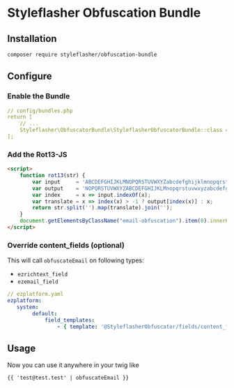 # Styleflasher Obfuscation Bundle

## Installation

``` bash
composer require styleflasher/obfuscation-bundle
```

## Configure

### Enable the Bundle

``` yml
// config/bundles.php
return [
    // ...
    Styleflasher\ObfuscatorBundle\StyleflasherObfuscatorBundle::class => ['all' => true],
];
```

### Add the Rot13-JS

``` html
<script>
    function rot13(str) {
        var input     = 'ABCDEFGHIJKLMNOPQRSTUVWXYZabcdefghijklmnopqrstuvwxyz';
        var output    = 'NOPQRSTUVWXYZABCDEFGHIJKLMnopqrstuvwxyzabcdefghijklm';
        var index     = x => input.indexOf(x);
        var translate = x => index(x) > -1 ? output[index(x)] : x;
        return str.split('').map(translate).join('');
    }
    document.getElementsByClassName("email-obfuscation").item(0).innerHTML = rot13(document.getElementsByClassName("email-obfuscation").item(0).innerHTML);
</script>
```

### Override content_fields (optional)

This will call `obfuscateEmail` on following types:

* `ezrichtext_field`
* `ezemail_field`

``` yml
// ezplatform.yaml
ezplatform:
   system:
        default:
            field_templates:
                - { template: '@StyleflasherObfuscator/fields/content_fields.html.twig', priority: 10 }
```

## Usage

Now you can use it anywhere in your twig like

``` twig
{{ 'test@test.test' | obfuscateEmail }}
```
